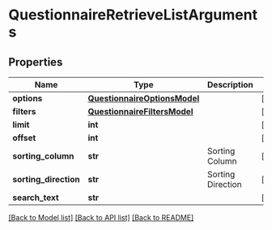 # QuestionnaireRetrieveListArguments

## Properties
Name | Type | Description | Notes
------------ | ------------- | ------------- | -------------
**options** | [**QuestionnaireOptionsModel**](QuestionnaireOptionsModel.md) |  | [optional] 
**filters** | [**QuestionnaireFiltersModel**](QuestionnaireFiltersModel.md) |  | [optional] 
**limit** | **int** |  | [optional] 
**offset** | **int** |  | [optional] 
**sorting_column** | **str** | Sorting Column | [optional] 
**sorting_direction** | **str** | Sorting Direction | [optional] 
**search_text** | **str** |  | [optional] 

[[Back to Model list]](../README.md#documentation-for-models) [[Back to API list]](../README.md#documentation-for-api-endpoints) [[Back to README]](../README.md)


